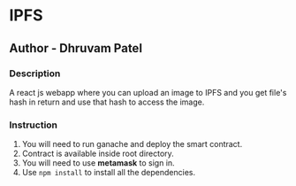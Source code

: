 # IPFS

## Author - Dhruvam Patel

### Description
A react js webapp where you can upload an image to IPFS and you get file's hash in return and use that hash to access the image.

### Instruction
1. You will need to run ganache and deploy the smart contract.
2. Contract is available inside root directory.
3. You will need to use **metamask** to sign in.
4. Use `npm install` to install all the dependencies.
